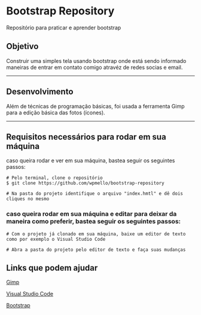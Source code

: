 # Bootstrap Repository
Repositório para praticar e aprender bootstrap

## Objetivo

Construir uma simples tela usando bootstrap onde está sendo informado maneiras de entrar em contato comigo atravéz de redes socias e email.

---
## Desenvolvimento
Além de técnicas de programação básicas, foi usada a ferramenta Gimp para a edição básica das fotos (ícones).

---
## Requisitos necessários para rodar em sua máquina
caso queira rodar e ver em sua máquina, bastea seguir os seguintes passos:
```
# Pelo terminal, clone o repositório
$ git clone https://github.com/wpmello/bootstrap-repository

# Na pasta do projeto identifique o arquivo "index.hmtl" e dê dois cliques no mesmo
```
### caso queira rodar em sua máquina e editar para deixar da maneira como preferir, bastea seguir os seguintes passos:

```
# Com o projeto já clonado em sua máquina, baixe um editor de texto como por exemplo o Visual Studio Code

# Abra a pasta do projeto pelo editor de texto e faça suas mudanças
```

## Links que podem ajudar
[Gimp](https://www.gimp.org/)

[Visual Studio Code](https://code.visualstudio.com/)

[Bootstrap](https://getbootstrap.com/docs/5.1/getting-started/download/)